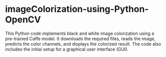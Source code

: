 # imageColorization-using-Python-OpenCV
This Python code implements black and white image colorization using a pre-trained Caffe model. It downloads the required files, reads the image, predicts the color channels, and displays the colorized result. The code also includes the initial setup for a graphical user interface (GUI).
